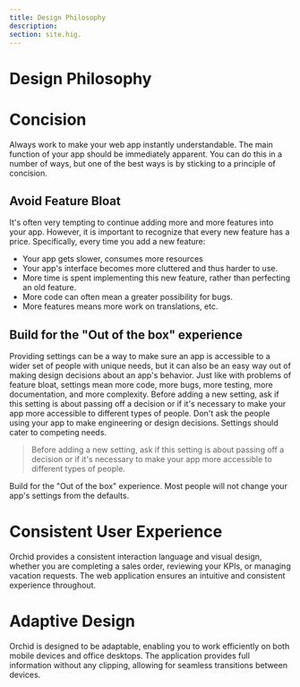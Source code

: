 ```yaml
---
title: Design Philosophy
description:
section: site.hig.
---
```


# Design Philosophy

# Concision

Always work to make your web app instantly understandable. The main function of your app should be immediately apparent.
You can do this in a number of ways, but one of the best ways is by sticking to a principle of concision.

## Avoid Feature Bloat

It's often very tempting to continue adding more and more features into your app. 
However, it is important to recognize that every new feature has a price. Specifically, every time you add a new feature:

* Your app gets slower, consumes more resources
* Your app's interface becomes more cluttered and thus harder to use.
* More time is spent implementing this new feature, rather than perfecting an old feature.
* More code can often mean a greater possibility for bugs.
* More features means more work on translations, etc.


## Build for the "Out of the box" experience


Providing settings can be a way to make sure an app is accessible to a wider set of people with unique needs,
but it can also be an easy way out of making design decisions about an app's behavior. 
Just like with problems of feature bloat, settings mean more code, more bugs, more testing,
more documentation, and more complexity. Before adding a new setting, ask if this setting is about
passing off a decision or if it's necessary to make your app more accessible to different types of people.
Don't ask the people using your app to make engineering or design decisions. Settings should cater to competing needs.

> Before adding a new setting, ask if this setting is about passing off a decision or if it's necessary 
to make your app more accessible to different types of people.

Build for the "Out of the box" experience. Most people will not change your app's settings from the defaults.


# Consistent User Experience

Orchid provides a consistent interaction language and visual design, whether you are completing a sales order, reviewing your KPIs, or managing vacation requests. The web application ensures an intuitive and consistent experience throughout.

# Adaptive Design

Orchid is designed to be adaptable, enabling you to work efficiently on both mobile devices and office desktops. The application provides full information without any clipping, allowing for seamless transitions between devices.

